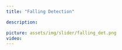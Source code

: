 ```yaml
---
title: "Falling Detection"

description: 

picture: assets/img/slider/falling_det.png
video: 
---
```

